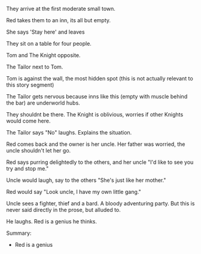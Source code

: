 They arrive at the first moderate small town.

Red takes them to an inn, its all but empty.

She says 'Stay here' and leaves

They sit on a table for four people.

Tom and The Knight opposite.

The Tailor next to Tom.

Tom is against the wall, the most hidden spot (this is not actually relevant to this story segment)

The Tailor gets nervous because inns like this (empty with muscle behind the bar) are underworld hubs.

They shouldnt be there. The Knight is oblivious, worries if other Knights would come here.

The Tailor says "No" laughs. Explains the situation.

Red comes back and the owner is her uncle. Her father was worried, the uncle shouldn't let her go.

Red says purring delightedly to the others, and her uncle "I'd like to see you try and stop me."

Uncle would laugh, say to the others "She's just like her mother."

Red would say "Look uncle, I have my own little gang."

Uncle sees a fighter, thief and a bard. A bloody adventuring party. But this is never said directly in the prose, but alluded to.

He laughs. Red is a genius he thinks.

Summary:
- Red is a genius
